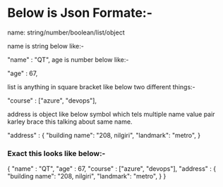 # Below is Json Formate:-

name: string/number/boolean/list/object

name is string below like:-

"name" : "QT",
age is number below like:-

"age" : 67,

list is anything in square bracket like below two different things:-

"course" : ["azure", "devops"],

address is object like below symbol which tels multiple name value pair karley brace this talking about same name. 

"address" : {
          "building name": "208, nilgiri",
          "landmark":  "metro",
}

### Exact this looks like below:-

{
"name" : "QT",
"age" : 67,
"course" : ["azure", "devops"],
"address" : {
          "building name": "208, nilgiri",
          "landmark":  "metro",
}
}

